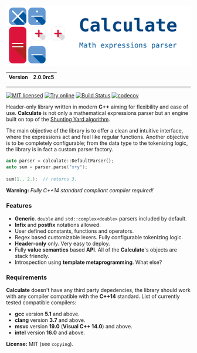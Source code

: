 ![Calculate](resource/calculate.svg)

| Version | 2.0.0rc5 |
| ------- | ---------|

---

[![MIT licensed](https://img.shields.io/badge/license-MIT-blue.svg)](https://github.com/newlawrence/Calculate/blob/7f96b434dd77461f17a71f3fe3025c21b73ed0d0/copying)
[![Try online](https://img.shields.io/badge/try-online-blue.svg)](https://wandbox.org/permlink/NCIhd84sx4I7oTQQ)
[![Build Status](https://travis-ci.org/newlawrence/Calculate.svg?branch=master)](https://travis-ci.org/newlawrence/Calculate)
[![codecov](https://codecov.io/gh/newlawrence/Calculate/branch/master/graph/badge.svg)](https://codecov.io/gh/newlawrence/Calculate)

Header-only library written in modern **C++** aiming for flexibility and ease of use. **Calculate** is not only a mathematical expressions parser but an engine built on top of the [Shunting Yard algorithm](https://en.wikipedia.org/wiki/Shunting-yard_algorithm).

The main objective of the library is to offer a clean and intuitive interface, where the expressions act and feel like regular functions. Another objective is to be completely configurable; from the data type to the tokenizing logic, the library is in fact a custom parser factory.



```c++
auto parser = calculate::DefaultParser{};
auto sum = parser.parse("x+y");

sum(1., 2.);  // returns 3.
```

**Warning:** *Fully C++14 standard compliant compiler required!*

### Features

* **Generic**. `double` and `std::complex<double>` parsers included by default.
* **Infix** and **postfix** notations allowed.
* User defined constants, functions and operators.
* Regex based customizable lexers. Fully configurable tokenizing logic.
* **Header-only** only. Very easy to deploy.
* Fully **value semantics** based **API**. All of the **Calculate**'s objects are stack friendly.
* Introspection using **template metaprogramming**. What else?

### Requirements

**Calculate** doesn't have any third party depedencies, the library should work with any compiler compatible with the **C++14** standard. List of currently tested compatible compilers:

* **gcc** version **5.1** and above.
* **clang** version **3.7** and above.
* **msvc** version **19.0** (**Visual C++ 14.0**) and above.
* **intel** version **16.0** and above.

**License:** MIT (see `copying`).
